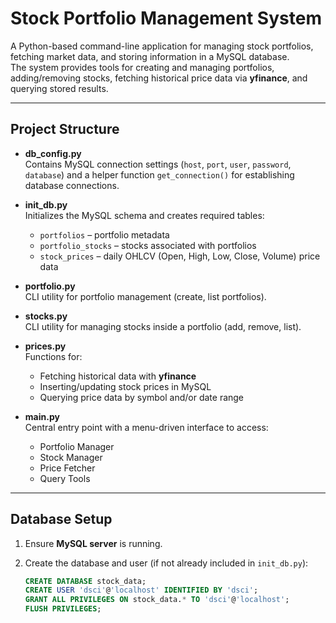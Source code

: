 # Stock Portfolio Management System

A Python-based command-line application for managing stock portfolios, fetching market data, and storing information in a MySQL database.  
The system provides tools for creating and managing portfolios, adding/removing stocks, fetching historical price data via **yfinance**, and querying stored results.

---

## Project Structure

- **db_config.py**  
  Contains MySQL connection settings (`host`, `port`, `user`, `password`, `database`) and a helper function `get_connection()` for establishing database connections.

- **init_db.py**  
  Initializes the MySQL schema and creates required tables:
  - `portfolios` – portfolio metadata  
  - `portfolio_stocks` – stocks associated with portfolios  
  - `stock_prices` – daily OHLCV (Open, High, Low, Close, Volume) price data  

- **portfolio.py**  
  CLI utility for portfolio management (create, list portfolios).

- **stocks.py**  
  CLI utility for managing stocks inside a portfolio (add, remove, list).

- **prices.py**  
  Functions for:
  - Fetching historical data with **yfinance**  
  - Inserting/updating stock prices in MySQL  
  - Querying price data by symbol and/or date range  

- **main.py**  
  Central entry point with a menu-driven interface to access:
  - Portfolio Manager  
  - Stock Manager  
  - Price Fetcher  
  - Query Tools  

---

## Database Setup

1. Ensure **MySQL server** is running.
2. Create the database and user (if not already included in `init_db.py`):

   ```sql
   CREATE DATABASE stock_data;
   CREATE USER 'dsci'@'localhost' IDENTIFIED BY 'dsci';
   GRANT ALL PRIVILEGES ON stock_data.* TO 'dsci'@'localhost';
   FLUSH PRIVILEGES;

